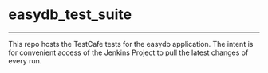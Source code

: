 # easydb_test_suite

---

This repo hosts the TestCafe tests for the easydb application. The intent is for convenient access of the Jenkins Project to pull the latest changes of every run.

